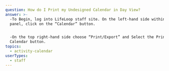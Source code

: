 ```yaml
---
question: How do I Print my Undesigned Calendar in Day View?
answer: >-
  -To Begin, log into LifeLoop staff site. On the left-hand side within the blue
  panel, click on the “Calendar” button. 


  -On the top right-hand side choose “Print/Export” and Select the Print Day
  Calendar button. 
topics:
  - activity-calendar
userTypes:
  - staff
---
```


